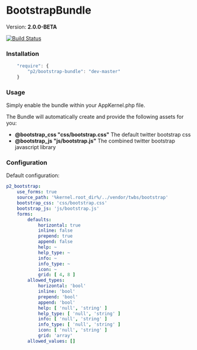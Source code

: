 BootstrapBundle
===============

Version: **2.0.0-BETA**

[![Build Status](https://travis-ci.org/phillies2k/bootstrap-bundle.png?branch=master)](https://travis-ci.org/phillies2k/bootstrap-bundle)

### Installation

```javascript
    "require": {
        "p2/bootstrap-bundle": "dev-master"
    }
```

### Usage

Simply enable the bundle within your AppKernel.php file.

The Bundle will automatically create and provide the following assets for you:
* **@bootstrap_css "css/bootstrap.css"**
  The default twitter bootstrap css
* **@bootstrap_js "js/bootstrap.js"**
  The combined twitter bootstrap javascript library


### Configuration

Default configuration:
```yaml
p2_bootstrap:
    use_forms: true
    source_path: '%kernel.root_dir%/../vendor/twbs/bootstrap'
    bootstrap_css: 'css/bootstrap.css'
    bootstrap_js: 'js/bootstrap.js'
    forms:
        defaults:
            horizontal: true
            inline: false
            prepend: true
            append: false
            help: ~
            help_type: ~
            info: ~
            info_type: ~
            icon: ~
            grid: [ 4, 8 ]
        allowed_types:
            horizontal: 'bool'
            inline: 'bool'
            prepend: 'bool'
            append: 'bool'
            help: [ 'null', 'string' ]
            help_type: [ 'null', 'string' ]
            info: [ 'null', 'string' ]
            info_type: [ 'null', 'string' ]
            icon: [ 'null', 'string' ]
            grid: 'array'
        allowed_values: []
```
